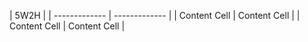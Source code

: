 | 5W2H |
| ------------- | ------------- |
| Content Cell  | Content Cell  |
| Content Cell  | Content Cell  |
